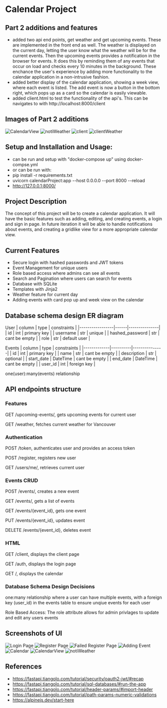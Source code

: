 # Calendar Project 

## Part 2 additions and features
- added two api end points, get weather and get upcoming events. These are implemented in the front end as well. The weather is displayed on the current day, letting the user know what the weather will be for the current events. Then the upcoming events provides a notification in the browser for events. It does this by reminding them of any events that occur on load and checks every 10 minutes in the background. These enchance the user's experience by adding more functionality to the calendar application in a non-intrusive fashion.
- added better display of the calendar application, showing a week view, where each event is listed. The add event is now a button in the bottom right, which pops up as a card so the calendar is easily viewable. 
- added client.html to test the functionality of the api's. This can be navigates to with http://localhost:8000/client


## Images of Part 2 additions
![CalendarView](images/calendarView.png)
![notiWeather](images/notificationWeather.png)
![client](images/client.png)
![clientWeather](images/clientWeather.png)

## Setup and Installation and Usage:
- can be run and setup with "docker-compose up" using docker-compse.yml
- or can be run with:
- pip install -r requirements.txt
- uvicorn calendarProject:app --host 0.0.0.0 --port 8000 --reload
- http://127.0.0.1:8000/


## Project Description
The concept of this project will be to create a calendar application. It will have the basic features such as adding, editing, and creating events, a login and sign in page. In future iteration it will be able to handle notifications about events, and creating a gridlike view for a more appropriate calendar view.

## Current Features
- Secure login with hashed passwords and JWT tokens
- Event Management for unique users
- Role based access where admins can see all events
- Search and Pagination where users can search for events
- Database with SQLite
- Templates with Jinja2
- Weather feature for current day
- Adding events with card pop up and week view on the calendar

## Database schema design ER diagram
User
| column          | type | constraints   |
|-----------------|------|---------------|
| id              | int  | primary key   |
| username        | str  | unique        |
| hashed_password | str  | cant be empty |
| role            | str  | default user  |

Events
| column      | type     | constraints   |
|-------------|----------|---------------|
| id          | int      | primary key   |
| name        | str      | cant be empty |
| description | str      | optional      |
| start_date  | DateTime | cant be empty |
| end_date    | DateTime | cant be empty |
| user_id     | int      | foreign key   |

one(user):many(events) relationship

## API endpoints structure

### Features

GET /upcoming-events/, gets upcoming events for current user 

GET /weather, fetches current weather for Vancouver



### Authentication
POST /token, authenticates user and provides an access token

POST /register, registers new user

GET /users/me/, retrieves current user


### Events CRUD

POST /events/, creates a new event

GET /events/, gets a list of events

GET /events/{event_id}, gets one event

PUT /events/{event_id}, updates event

DELETE /events/{event_id}, deletes event

### HTML 
GET /client, displays the client page

GET /auth, displays the login page

GET /, displays the calendar

### Database Schema Design Decisions
one:many relationship where a user can have multiple events, with a foreign key (user_id) in the events table to ensure unqiue events for each user

Role Based Access: The role attribute allows for admin privlages to update and edit any users events


## Screenshots of UI
![Login Page](images/login.png)
![Register Page](images/register.png)
![Failed Register Page](images/failedReg.png)
![Adding Event](images/addingEvent.png)
![Calendar](images/calendar.png)
![CalendarView](images/calendarView.png)
![notiWeather](images/notificationWeather.png)


## References
- https://fastapi.tiangolo.com/tutorial/security/oauth2-jwt/#recap
- https://fastapi.tiangolo.com/tutorial/sql-databases/#run-the-app
- https://fastapi.tiangolo.com/tutorial/header-params/#import-header
- https://fastapi.tiangolo.com/tutorial/path-params-numeric-validations
- https://alpinejs.dev/start-here

